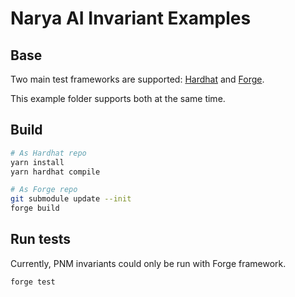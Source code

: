 # Narya AI Invariant Examples

## Base

Two main test frameworks are supported: [Hardhat](https://hardhat.org/) and [Forge](https://github.com/foundry-rs/foundry/tree/master/forge).

This example folder supports both at the same time.

## Build

```bash
# As Hardhat repo
yarn install
yarn hardhat compile

# As Forge repo
git submodule update --init
forge build
```

## Run tests

Currently, PNM invariants could only be run with Forge framework.

```bash
forge test
```
